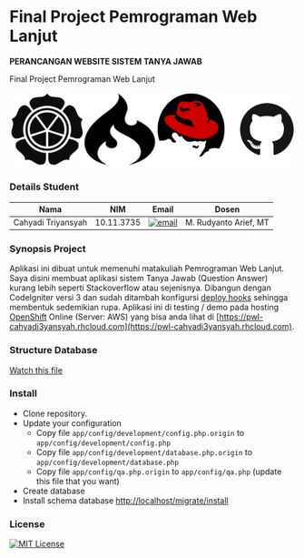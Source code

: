 # Final Project Pemrograman Web Lanjut

__PERANCANGAN WEBSITE SISTEM TANYA JAWAB__

Final Project Pemrograman Web Lanjut

![Thanks to](https://raw.githubusercontent.com/SunDi3yansyah/FinalProjectPWL/master/assets/images/thanks-to.png)

### Details Student

Nama | NIM | Email | Dosen
------------ | ------------- | ------------- | -------------
Cahyadi Triyansyah | 10.11.3735 | [![email](https://lh5.googleusercontent.com/-zu90QT4iXGA/VlT0XTODSaI/AAAAAAAABGU/1Fho2lUhHM4/s20-no/email-github-20.png)](mailto:cahyadi.t@students.amikom.ac.id) | M. Rudyanto Arief, MT 

### Synopsis Project

Aplikasi ini dibuat untuk memenuhi matakuliah Pemrograman Web Lanjut. Saya disini membuat aplikasi sistem Tanya Jawab (Question Answer) kurang lebih seperti Stackoverflow atau sejenisnya. Dibangun dengan CodeIgniter versi 3 dan sudah ditambah konfigursi [deploy hooks](https://developers.openshift.com/en/managing-modifying-applications.html) sehingga membentuk sedemikian rupa. Aplikasi ini di testing / demo pada hosting [OpenShift](https://www.openshift.com/) Online (Server: AWS) yang bisa anda lihat di [https://pwl-cahyadi3yansyah.rhcloud.com](https://pwl-cahyadi3yansyah.rhcloud.com).

### Structure Database
[Watch this file](schema.md)

### Install
- Clone repository.
- Update your configuration
    - Copy file
    `app/config/development/config.php.origin` to `app/config/development/config.php`
    - Copy file
    `app/config/development/database.php.origin` to `app/config/development/database.php`
    - Copy file
    `app/config/qa.php.origin` to `app/config/qa.php`
    (update this file that you want)
- Create database
- Install schema database [http://localhost/migrate/install](http://localhost/migrate/install)

### License
[![MIT License](https://img.shields.io/dub/l/vibe-d.svg)](LICENSE)